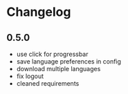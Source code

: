 # Changelog

## 0.5.0
- use click for progressbar
- save language preferences in config
- download multiple languages
- fix logout
- cleaned requirements